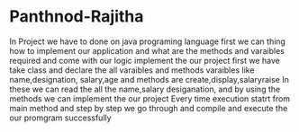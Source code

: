 # Panthnod-Rajitha
In Project we have to done on java programing language
first we can thing how to implement our application and what are the methods and varaibles required and come with  our logic implement the our project
first we have take class and declare the all varaibles and methods
varaibles like name,designation, salary,age and methods are create,display,salaryraise 
In these we can read the all the name,salary desiganation, and by using the methods we can implement the our project
Every time execution statrt from main method and step by step we go through and compile and execute the our promgram successfully
